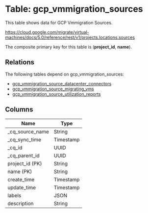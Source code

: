 # Table: gcp_vmmigration_sources

This table shows data for GCP Vmmigration Sources.

https://cloud.google.com/migrate/virtual-machines/docs/5.0/reference/rest/v1/projects.locations.sources

The composite primary key for this table is (**project_id**, **name**).

## Relations

The following tables depend on gcp_vmmigration_sources:
  - [gcp_vmmigration_source_datacenter_connectors](gcp_vmmigration_source_datacenter_connectors)
  - [gcp_vmmigration_source_migrating_vms](gcp_vmmigration_source_migrating_vms)
  - [gcp_vmmigration_source_utilization_reports](gcp_vmmigration_source_utilization_reports)

## Columns

| Name          | Type          |
| ------------- | ------------- |
|_cq_source_name|String|
|_cq_sync_time|Timestamp|
|_cq_id|UUID|
|_cq_parent_id|UUID|
|project_id (PK)|String|
|name (PK)|String|
|create_time|Timestamp|
|update_time|Timestamp|
|labels|JSON|
|description|String|